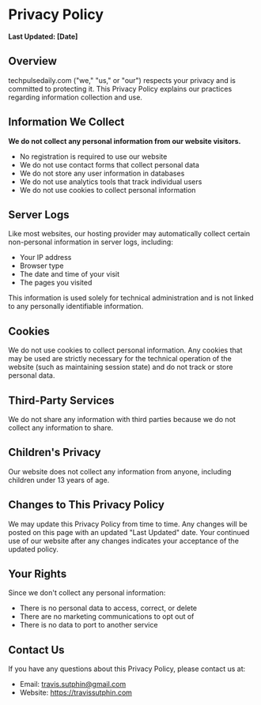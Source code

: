 # Privacy Policy

**Last Updated: [Date]**

## Overview

techpulsedaily.com ("we," "us," or "our") respects your privacy and is committed to protecting it. This Privacy Policy explains our practices regarding information collection and use.

## Information We Collect

**We do not collect any personal information from our website visitors.** 

- No registration is required to use our website
- We do not use contact forms that collect personal data
- We do not store any user information in databases
- We do not use analytics tools that track individual users
- We do not use cookies to collect personal information

## Server Logs

Like most websites, our hosting provider may automatically collect certain non-personal information in server logs, including:
- Your IP address
- Browser type
- The date and time of your visit
- The pages you visited

This information is used solely for technical administration and is not linked to any personally identifiable information.

## Cookies

We do not use cookies to collect personal information. Any cookies that may be used are strictly necessary for the technical operation of the website (such as maintaining session state) and do not track or store personal data.

## Third-Party Services

We do not share any information with third parties because we do not collect any information to share.

## Children's Privacy

Our website does not collect any information from anyone, including children under 13 years of age.

## Changes to This Privacy Policy

We may update this Privacy Policy from time to time. Any changes will be posted on this page with an updated "Last Updated" date. Your continued use of our website after any changes indicates your acceptance of the updated policy.

## Your Rights

Since we don't collect any personal information:
- There is no personal data to access, correct, or delete
- There are no marketing communications to opt out of
- There is no data to port to another service

## Contact Us

If you have any questions about this Privacy Policy, please contact us at:
- Email: travis.sutphin@gmail.com
- Website: https://travissutphin.com